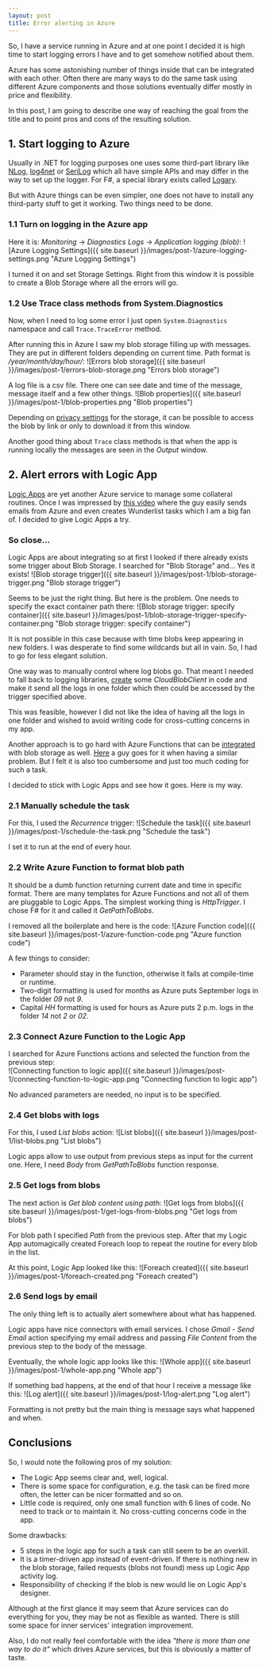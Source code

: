```yaml
---
layout: post
title: Error alerting in Azure
---
```


So, I have a service running in Azure and at one point I decided it is high time to start logging errors I have and to get somehow notified about them.

Azure has some astonishing number of things inside that can be integrated with each other. Often there are many ways to do the same task using different Azure components and those solutions eventually differ mostly in price and flexibility. 

In this post, I am going to describe one way of reaching the goal from the title and to point pros and cons of the resulting solution.

## 1. Start logging to Azure

Usually in .NET for logging purposes one uses some third-part library like [NLog](http://nlog-project.org/), [log4net](https://logging.apache.org/log4net/) or [SeriLog](https://serilog.net/) which all have simple APIs and may differ in the way to set up the logger. For F#, a special library exists called [Logary](https://github.com/logary/logary). 

But with Azure things can be even simpler, one does not have to install any third-party stuff to get it working. Two things need to be done.

### 1.1 Turn on logging in the Azure app

Here it is: _Monitoring_ -> _Diagnostics Logs_ -> _Application logging (blob)_:
![Azure Logging Settings]({{ site.baseurl }}/images/post-1/azure-logging-settings.png "Azure Logging Settings")

I turned it on and set Storage Settings. Right from this window it is possible to create a Blob Storage where all the errors will go.

### 1.2 Use Trace class methods from System.Diagnostics

Now, when I need to log some error I just open `System.Diagnostics` namespace and call `Trace.TraceError` method.

After running this in Azure I saw my blob storage filling up with messages. They are put in different folders depending on current time. Path format is _/year/month/day/hour/_:
![Errors blob storage]({{ site.baseurl }}/images/post-1/errors-blob-storage.png "Errors blob storage")

A log file is a csv file. There one can see date and time of the message, message itself and a few other things.
![Blob properties]({{ site.baseurl }}/images/post-1/blob-properties.png "Blob properties")

Depending on [privacy settings](https://docs.microsoft.com/en-us/azure/storage/blobs/storage-manage-access-to-resources) for the storage, it can be possible to access the blob by link or only to download it from this window. 

Another good thing about `Trace` class methods is that when the app is running locally the messages are seen in the _Output_ window.

## 2. Alert errors with Logic App

[Logic Apps](https://docs.microsoft.com/en-us/azure/logic-apps/logic-apps-what-are-logic-apps) are yet another Azure service to manage some collateral routines. Once I was impressed by [this video](https://www.youtube.com/watch?v=faIvOYpcUq4) where the guy easily sends emails from Azure and even creates Wunderlist tasks which I am a big fan of. I decided to give Logic Apps a try.

### So close...

Logic Apps are about integrating so at first I looked if there already exists some trigger about Blob Storage. I searched for "Blob Storage" and... Yes it exists!
![Blob storage trigger]({{ site.baseurl }}/images/post-1/blob-storage-trigger.png "Blob storage trigger")

Seems to be just the right thing. But here is the problem. One needs to specify the exact container path there:
![Blob storage trigger: specify container]({{ site.baseurl }}/images/post-1/blob-storage-trigger-specify-container.png "Blob storage trigger: specify container")

It is not possible in this case because with time blobs keep appearing in new folders. I was desperate to find some wildcards but all in vain. So, I had to go for less elegant solution. 

One way was to manually control where log blobs go. That meant I needed to  fall back to logging libraries, [create](https://docs.microsoft.com/en-us/azure/storage/blobs/storage-dotnet-how-to-use-blobs) some _CloudBlobClient_ in code and make it send all the logs in one folder which then could be accessed by the trigger specified above. 

This was feasible, however I did not like the idea of having all the logs in one folder and wished to avoid writing code for cross-cutting concerns in my app.

Another approach is to go hard with Azure Functions that can be [integrated](https://docs.microsoft.com/en-us/azure/azure-functions/functions-bindings-storage-blob) with blob storage as well. [Here](http://www.chrisjohnson.io/2016/04/24/parsing-azure-blob-storage-logs-using-azure-functions/) a guy goes for it when having a similar problem. But I felt it is also too cumbersome and just too much coding for such a task. 

I decided to stick with Logic Apps and see how it goes. Here is my way.

### 2.1 Manually schedule the task

For this, I used the _Recurrence_ trigger:
![Schedule the task]({{ site.baseurl }}/images/post-1/schedule-the-task.png "Schedule the task")

I set it to run at the end of every hour.

### 2.2 Write Azure Function to format blob path

It should be a dumb function returning current date and time in specific format. There are many templates for Azure Functions and not all of them are pluggable to Logic Apps. The simplest working thing is _HttpTrigger_. I chose F# for it and called it _GetPathToBlobs_.

I removed all the boilerplate and here is the code:
![Azure Function code]({{ site.baseurl }}/images/post-1/azure-function-code.png "Azure function code")

A few things to consider:
* Parameter should stay in the function, otherwise it fails at compile-time or runtime.
* Two-digit formatting is used for months as Azure puts September logs in the folder _09_ not _9_.
* Capital _HH_ formatting is used for hours as Azure puts 2 p.m. logs in the folder _14_ not _2_ or _02_.

### 2.3 Connect Azure Function to the Logic App

I searched for Azure Functions actions and selected the function from the previous step:  
![Connecting function to logic app]({{ site.baseurl }}/images/post-1/connecting-function-to-logic-app.png "Connecting function to logic app")

No advanced parameters are needed, no input is to be specified.

### 2.4 Get blobs with logs

For this, I used _List blobs_ action:
![List blobs]({{ site.baseurl }}/images/post-1/list-blobs.png "List blobs")

Logic apps allow to use output from previous steps as input for the current one. Here, I need _Body_ from _GetPathToBlobs_ function response.

### 2.5 Get logs from blobs

The next action is _Get blob content using path_:
![Get logs from blobs]({{ site.baseurl }}/images/post-1/get-logs-from-blobs.png "Get logs from blobs")

For blob path I specified _Path_ from the previous step. After that my Logic App automagically created Foreach loop to repeat the routine for every blob in the list. 

At this point, Logic App looked like this:
![Foreach created]({{ site.baseurl }}/images/post-1/foreach-created.png "Foreach created")

### 2.6 Send logs by email

The only thing left is to actually alert somewhere about what has happened. 

Logic apps have nice connectors with email services. I chose _Gmail - Send Email_ action specifying my email address and passing _File Content_ from the previous step to the body of the message.

Eventually, the whole logic app looks like this:
![Whole app]({{ site.baseurl }}/images/post-1/whole-app.png "Whole app")

If something bad happens, at the end of that hour I receive a message like this:
![Log alert]({{ site.baseurl }}/images/post-1/log-alert.png "Log alert")

Formatting is not pretty but the main thing is message says what happened and when.

## Conclusions

So, I would note the following pros of my solution:
* The Logic App seems clear and, well, logical.
* There is some space for configuration, e.g. the task can be fired more often, the letter can be nicer formatted and so on.
* Little code is required, only one small function with 6 lines of code. No need to track or to maintain it. No cross-cutting concerns code in the app.

Some drawbacks:
* 5 steps in the logic app for such a task can still seem to be an overkill.
* It is a timer-driven app instead of event-driven. If there is nothing new in the blob storage, failed requests (blobs not found) mess up Logic App activity log. 
* Responsibility of checking if the blob is new would lie on Logic App's designer.

Although at the first glance it may seem that Azure services can do everything for you, they may be not as flexible as wanted. There is still some space for inner services' integration improvement. 

Also, I do not really feel comfortable with the idea _"there is more than one way to do it"_ which drives Azure services, but this is obviously a matter of taste.
